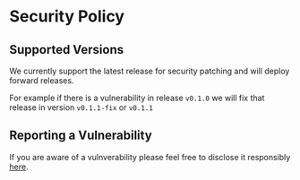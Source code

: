 # Security Policy

## Supported Versions

We currently support the latest release for security patching and will deploy forward releases.

For example if there is a vulnerability in release `v0.1.0` we will fix that release in version `v0.1.1-fix` or `v0.1.1`

## Reporting a Vulnerability

If you are aware of a vulnverability please feel free to disclose it responsibly [here](https://github.com/rad-security/kbom/security/advisories/new).

